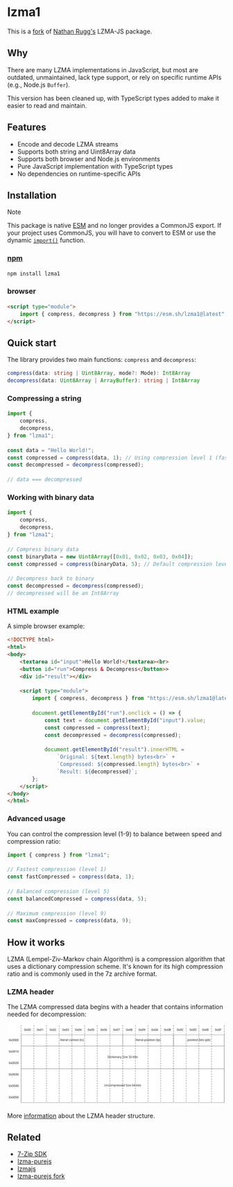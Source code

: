 # lzma1

This is a [fork][fork-link] of [Nathan Rugg's][fork-author] LZMA-JS package.

[fork-link]: https://github.com/LZMA-JS/LZMA-JS
[fork-author]: https://github.com/nmrugg

## Why

There are many LZMA implementations in JavaScript, but most are outdated,
unmaintained, lack type support, or rely on specific runtime APIs (e.g., Node.js
`Buffer`).

This version has been cleaned up, with TypeScript types added to make it easier
to read and maintain.

## Features

- Encode and decode LZMA streams
- Supports both string and Uint8Array data
- Supports both browser and Node.js environments
- Pure JavaScript implementation with TypeScript types
- No dependencies on runtime-specific APIs

## Installation

> [!NOTE]
> This package is native [ESM][mozzila-esm] and no longer provides a CommonJS
> export. If your project uses CommonJS, you will have to convert to ESM or use
> the dynamic [`import()`][mozzila-import] function.

[mozzila-esm]: https://developer.mozilla.org/en-US/docs/Web/JavaScript/Guide/Modules
[mozzila-import]: https://developer.mozilla.org/en-US/docs/Web/JavaScript/Reference/Operators/import

### [npm](https://npmjs.com/lzma1)

```sh
npm install lzma1
```

### browser

```html
<script type="module">
	import { compress, decompress } from "https://esm.sh/lzma1@latest";
</script>
```

## Quick start

The library provides two main functions: `compress` and `decompress`:

```ts
compress(data: string | Uint8Array, mode?: Mode): Int8Array
decompress(data: Uint8Array | ArrayBuffer): string | Int8Array
```

### Compressing a string

```js
import {
	compress,
	decompress,
} from "lzma1";

const data = "Hello World!";
const compressed = compress(data, 1); // Using compression level 1 (fastest)
const decompressed = decompress(compressed);

// data === decompressed
```

### Working with binary data

```js
import {
	compress,
	decompress,
} from "lzma1";

// Compress binary data
const binaryData = new Uint8Array([0x01, 0x02, 0x03, 0x04]);
const compressed = compress(binaryData, 5); // Default compression level

// Decompress back to binary
const decompressed = decompress(compressed);
// decompressed will be an Int8Array
```

### HTML example

A simple browser example:

```html
<!DOCTYPE html>
<html>
<body>
    <textarea id="input">Hello World!</textarea><br>
    <button id="run">Compress & Decompress</button>>
    <div id="result"></div>

    <script type="module">
        import { compress, decompress } from "https://esm.sh/lzma1@latest";

        document.getElementById("run").onclick = () => {
            const text = document.getElementById("input").value;
            const compressed = compress(text);
            const decompressed = decompress(compressed);

            document.getElementById("result").innerHTML =
                `Original: ${text.length} bytes<br>` +
                `Compressed: ${compressed.length} bytes<br>` +
                `Result: ${decompressed}`;
        };
    </script>
</body>
</html>
```

### Advanced usage

You can control the compression level (1-9) to balance between speed and compression ratio:

```js
import { compress } from "lzma1";

// Fastest compression (level 1)
const fastCompressed = compress(data, 1);

// Balanced compression (level 5)
const balancedCompressed = compress(data, 5);

// Maximum compression (level 9)
const maxCompressed = compress(data, 9);
```

## How it works

LZMA (Lempel-Ziv-Markov chain Algorithm) is a compression algorithm that uses a
dictionary compression scheme. It's known for its high compression ratio and is
commonly used in the 7z archive format.

### LZMA header

The LZMA compressed data begins with a header that contains information needed for decompression:

![lzma](./docs/lzma.svg)

More [information][header_link] about the LZMA header structure.

[header_link]: https://docs.fileformat.com/compression/lzma/#lzma-header

## Related

- [7-Zip SDK](https://www.7-zip.org/sdk.html)
- [lzma-purejs](https://github.com/cscott/lzma-purejs)
- [lzmajs](https://github.com/glinscott/lzmajs)
- [lzma-purejs fork](https://github.com/mauron85/lzma-purejs/tree/master)
